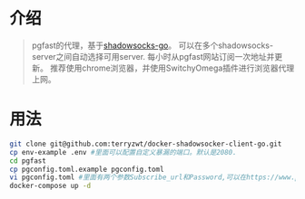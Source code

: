 # 介绍
> pgfast的代理，基于[shadowsocks-go](https://github.com/shadowsocks/shadowsocks-go)。
> 可以在多个shadowsocks-server之间自动选择可用server.
> 每小时从pgfast网站订阅一次地址并更新。
> 推荐使用chrome浏览器，并使用SwitchyOmega插件进行浏览器代理上网。

# 用法
```bash
git clone git@github.com:terryzwt/docker-shadowsocker-client-go.git
cp env-example .env #里面可以配置自定义暴漏的端口。默认是2080.
cd pgfast
cp pgconfig.toml.example pgconfig.toml
vi pgconfig.toml #里面有两个参数Subscribe_url和Password,可以在https://www.pgfastss.net上找到。需要的是付费用户才行。
docker-compose up -d
```
